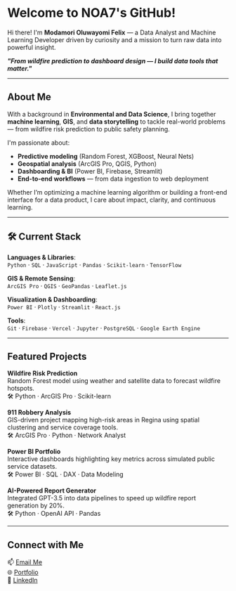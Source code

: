 # Welcome to NOA7's GitHub!  
Hi there! I'm **Modamori Oluwayomi Felix** — a Data Analyst and Machine Learning Developer driven by curiosity and a mission to turn raw data into powerful insight.

**_"From wildfire prediction to dashboard design — I build data tools that matter."_**

---

##  About Me

With a background in **Environmental and Data Science**, I bring together **machine learning**, **GIS**, and **data storytelling** to tackle real-world problems — from wildfire risk prediction to public safety planning.

 I'm passionate about:
- **Predictive modeling** (Random Forest, XGBoost, Neural Nets)
- **Geospatial analysis** (ArcGIS Pro, QGIS, Python)
- **Dashboarding & BI** (Power BI, Firebase, Streamlit)
- **End-to-end workflows** — from data ingestion to web deployment

Whether I’m optimizing a machine learning algorithm or building a front-end interface for a data product, I care about impact, clarity, and continuous learning.

---

## 🛠️ Current Stack

**Languages & Libraries**:  
`Python` · `SQL` · `JavaScript` · `Pandas` · `Scikit-learn` · `TensorFlow`

**GIS & Remote Sensing**:  
`ArcGIS Pro` · `QGIS` · `GeoPandas` · `Leaflet.js`

**Visualization & Dashboarding**:  
`Power BI` · `Plotly` · `Streamlit` · `React.js`

**Tools**:  
`Git` · `Firebase` · `Vercel` · `Jupyter` · `PostgreSQL` · `Google Earth Engine`

---

## Featured Projects
 **Wildfire Risk Prediction**  
Random Forest model using weather and satellite data to forecast wildfire hotspots.  
🛠 Python · ArcGIS Pro · Scikit-learn

 **911 Robbery Analysis**  
GIS-driven project mapping high-risk areas in Regina using spatial clustering and service coverage tools.  
🛠 ArcGIS Pro · Python · Network Analyst

 **Power BI Portfolio**  
Interactive dashboards highlighting key metrics across simulated public service datasets.  
🛠 Power BI · SQL · DAX · Data Modeling

 **AI-Powered Report Generator**  
Integrated GPT-3.5 into data pipelines to speed up wildfire report generation by 20%.  
🛠 Python · OpenAI API · Pandas

---

##  Connect with Me

📫 [Email Me](mailto:oluwayomi.modamori@gmail.com)  
🌐 [Portfolio](https://noa7.com)  
💼 [LinkedIn](https://www.linkedin.com/in/modamori/)  
